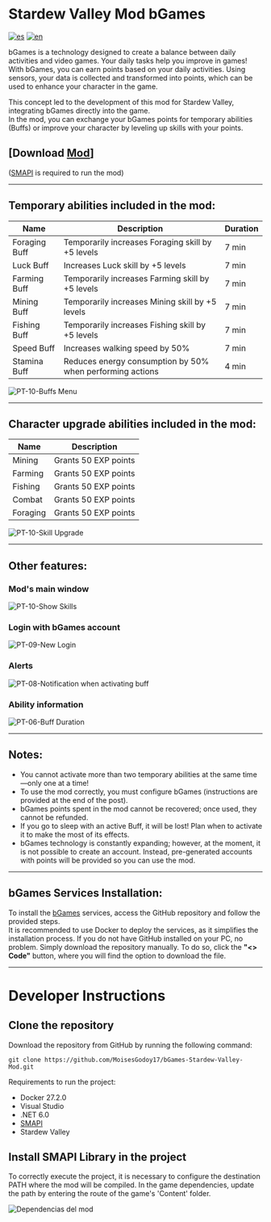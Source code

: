 # Stardew Valley Mod bGames

[![es](https://img.shields.io/badge/lang-es-green.svg)](./README-ES.md)
[![en](https://img.shields.io/badge/lang-en-blue.svg)](./README.md)

bGames is a technology designed to create a balance between daily activities and video games. Your daily tasks help you improve in games! With bGames, you can earn points based on your daily activities. Using sensors, your data is collected and transformed into points, which can be used to enhance your character in the game.

This concept led to the development of this mod for Stardew Valley, integrating bGames directly into the game.  
In the mod, you can exchange your bGames points for temporary abilities (Buffs) or improve your character by leveling up skills with your points.

## [Download [Mod](https://www.nexusmods.com/stardewvalley/mods/31466)]  
([SMAPI](https://smapi.io/) is required to run the mod)

---

## Temporary abilities included in the mod:
| Name  | Description  | Duration  |
|------------|------------|------------|
| Foraging Buff     | Temporarily increases Foraging skill by +5 levels     | 7 min     |
| Luck Buff     | Increases Luck skill by +5 levels     | 7 min     |
| Farming Buff     | Temporarily increases Farming skill by +5 levels     | 7 min     |
| Mining Buff     |  Temporarily increases Mining skill by +5 levels     | 7 min     |
| Fishing Buff     | Temporarily increases Fishing skill by +5 levels     | 7 min     |
| Speed Buff     | Increases walking speed by 50%     | 7 min     |
| Stamina Buff     | Reduces energy consumption by 50% when performing actions     | 4 min     |

![PT-10-Buffs Menu](https://github.com/user-attachments/assets/8743cfd6-209d-4b8b-8e02-41b1c69f2b2c)

---

## Character upgrade abilities included in the mod:
| Name     | Description          |
|----------|----------------------|
| Mining   | Grants 50 EXP points |
| Farming  | Grants 50 EXP points |
| Fishing  | Grants 50 EXP points |
| Combat   | Grants 50 EXP points |
| Foraging | Grants 50 EXP points |

![PT-10-Skill Upgrade](https://github.com/user-attachments/assets/b33216e5-0e90-45c8-b316-cc8413e67b47)

---

## Other features:

### Mod's main window  
![PT-10-Show Skills](https://github.com/user-attachments/assets/1fe8af8d-0dd9-4887-934b-690ae7b0c0f1)

### Login with bGames account  
![PT-09-New Login](https://github.com/user-attachments/assets/803a28b5-770b-49af-863f-c66be550d593)

### Alerts  
![PT-08-Notification when activating buff](https://github.com/user-attachments/assets/23528358-c03b-4968-b3d1-53fcb1441945)

### Ability information  
![PT-06-Buff Duration](https://github.com/user-attachments/assets/d423e7ca-c13c-48e3-9fbd-11aeae767dbf)

---

## Notes:
- You cannot activate more than two temporary abilities at the same time—only one at a time!
- To use the mod correctly, you must configure bGames (instructions are provided at the end of the post).
- bGames points spent in the mod cannot be recovered; once used, they cannot be refunded.
- If you go to sleep with an active Buff, it will be lost! Plan when to activate it to make the most of its effects.
- bGames technology is constantly expanding; however, at the moment, it is not possible to create an account. Instead, pre-generated accounts with points will be provided so you can use the mod.

---

## bGames Services Installation:
To install the [bGames](https://github.com/BlendedGames-bGames/bGames-dev-services.git) services, access the GitHub repository and follow the provided steps.  
It is recommended to use Docker to deploy the services, as it simplifies the installation process. If you do not have GitHub installed on your PC, no problem. Simply download the repository manually. To do so, click the **"<> Code"** button, where you will find the option to download the file.

---

# Developer Instructions

## Clone the repository
Download the repository from GitHub by running the following command:

```shell
git clone https://github.com/MoisesGodoy17/bGames-Stardew-Valley-Mod.git
```
Requirements to run the project:
- Docker 27.2.0
- Visual Studio
- .NET 6.0
- [SMAPI](https://smapi.io/)
- Stardew Valley

## Install SMAPI Library in the project
To correctly execute the project, it is necessary to configure the destination PATH where the mod will be compiled. In the game dependencies, update the path by entering the route of the game's 'Content' folder.

![Dependencias del mod](https://github.com/user-attachments/assets/ab332d03-06c8-4e21-884c-80d7f8c47875)

